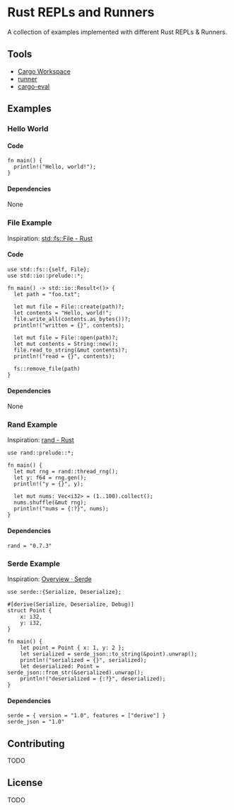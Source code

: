 # Rust REPLs and Runners

A collection of examples implemented with different Rust REPLs & Runners.

## Tools
- [Cargo Workspace](cargo-workspace/README.md)
- [runner](runner/README.md)
- [cargo-eval](cargo-eval/README.md)

## Examples
### Hello World
#### Code
```
fn main() {
  println!("Hello, world!");
}
```

#### Dependencies
None

### File Example
Inspiration: [std::fs::File - Rust](https://doc.rust-lang.org/std/fs/struct.File.html)

#### Code
```
use std::fs::{self, File};
use std::io::prelude::*;

fn main() -> std::io::Result<()> {
  let path = "foo.txt";

  let mut file = File::create(path)?;
  let contents = "Hello, world!";
  file.write_all(contents.as_bytes())?;
  println!("written = {}", contents);

  let mut file = File::open(path)?;
  let mut contents = String::new();
  file.read_to_string(&mut contents)?;
  println!("read = {}", contents);

  fs::remove_file(path)
}
```

#### Dependencies
None

### Rand Example
Inspiration: [rand - Rust](https://docs.rs/rand/0.7.3/rand/)

```
use rand::prelude::*;

fn main() {
  let mut rng = rand::thread_rng();
  let y: f64 = rng.gen();
  println!("y = {}", y);

  let mut nums: Vec<i32> = (1..100).collect();
  nums.shuffle(&mut rng);
  println!("nums = {:?}", nums);
}
```

#### Dependencies
```
rand = "0.7.3"
```

### Serde Example
Inspiration: [Overview · Serde](https://serde.rs/)

```
use serde::{Serialize, Deserialize};

#[derive(Serialize, Deserialize, Debug)]
struct Point {
    x: i32,
    y: i32,
}

fn main() {
    let point = Point { x: 1, y: 2 };
    let serialized = serde_json::to_string(&point).unwrap();
    println!("serialized = {}", serialized);
    let deserialized: Point = serde_json::from_str(&serialized).unwrap();
    println!("deserialized = {:?}", deserialized);
}
```

#### Dependencies
```
serde = { version = "1.0", features = ["derive"] }
serde_json = "1.0"
```

## Contributing

TODO

## License

TODO
